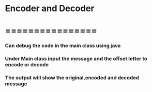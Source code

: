 # Encoder and Decoder
# ================
### Can debug the code in the main class using java
### Under Main class input the message and the offset letter to encode or decode

### The output will show the original,encoded and decoded message

